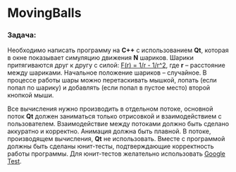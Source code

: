 # MovingBalls

### Задача: 

Необходимо написать программу на **C++** с использованием **Qt**, которая в окне показывает симуляцию движения **N** шариков. Шарики притягиваются друг к другу с силой:
[F(r) = 1/r - 1/r^2](http://www.wolframalpha.com/input/?i=1%2Fr+-+1%2Fr%5E2),
где **r** – расстояние между шариками. Начальное положение шариков – случайное. В процессе работы шары можно перетаскивать мышкой, лопать (если попал по шарику) и добавлять (если попал в пустое место) второй кнопкой мыши.

Все вычисления нужно производить в отдельном потоке, основной поток **Qt** должен заниматься только отрисовкой и взаимодействием с пользователем. Взаимодействие между потоками должно быть сделано аккуратно и корректно. Анимация должна быть плавной. В потоке, производящем вычисления, **Qt** не использовать. Вместе с программой должны быть сделаны юнит-тесты, подтверждающие корректность работы программы. Для юнит-тестов желательно использовать [Google Test](https://github.com/google/googletest).
